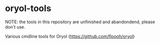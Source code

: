 # oryol-tools

NOTE: the tools in this repository are unfinished and abandondend, please don't use.

Various cmdline tools for Oryol (https://github.com/floooh/oryol)

